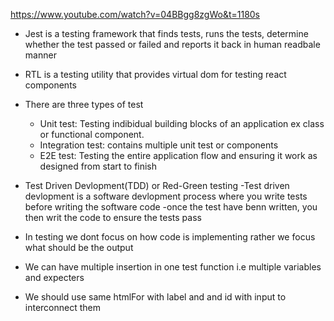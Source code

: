 https://www.youtube.com/watch?v=04BBgg8zgWo&t=1180s

* Jest is a testing framework that finds tests, runs the tests, determine whether the test passed or
  failed and reports it back in human readbale manner

* RTL is a testing utility that provides virtual dom for testing react components 

* There are three types of test
    - Unit test: Testing indibidual building blocks of an application ex class or functional component.
    - Integration test: contains multiple unit test or components
    - E2E test: Testing the entire application flow and ensuring it work as designed from start to 
      finish

* Test Driven Devlopment(TDD) or Red-Green testing
    -Test driven devlopment is a software devlopment process where you write tests before writing the software code
    -once the test have benn written, you then writ the code to ensure the tests pass

* In testing we dont focus on how code is implementing rather we focus what should be the output 

* We can have multiple insertion in one test function i.e multiple variables and expecters

* We should use same htmlFor with label and and id with input to interconnect them

